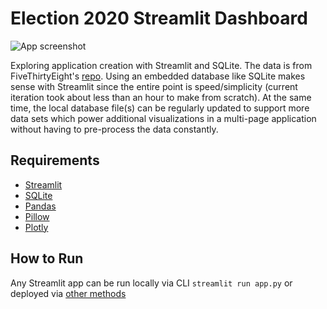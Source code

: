 # Election 2020 Streamlit Dashboard
![App screenshot](https://i.imgur.com/sIh5zS8.png)

Exploring application creation with Streamlit and SQLite. The data is from FiveThirtyEight's [repo](https://raw.githubusercontent.com/bconnor17/2020-Presidential-Election-Data/master/presidential_poll_averages_2020.csv). Using an embedded database like SQLite makes sense with Streamlit since the entire point is speed/simplicity (current iteration took about less than an hour to make from scratch). At the same time, the local database file(s) can be regularly updated to support more data sets which power additional visualizations in a multi-page application without having to pre-process the data constantly.

## Requirements
- [Streamlit](https://pypi.org/project/streamlit/)
- [SQLite](https://www.sqlite.org/about.html)
- [Pandas](https://pypi.org/project/pandas/)
- [Pillow](https://pypi.org/project/Pillow/)
- [Plotly](https://pypi.org/project/plotly/)

## How to Run
Any Streamlit app can be run locally via CLI `streamlit run app.py` or deployed via [other methods](https://discuss.streamlit.io/t/streamlit-deployment-guide-wiki/5099)
